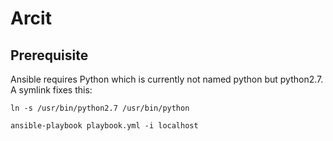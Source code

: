 # Arcit

## Prerequisite

Ansible requires Python which is currently not named python but python2.7.
A symlink fixes this:

`ln -s /usr/bin/python2.7 /usr/bin/python`

`ansible-playbook playbook.yml -i localhost`

